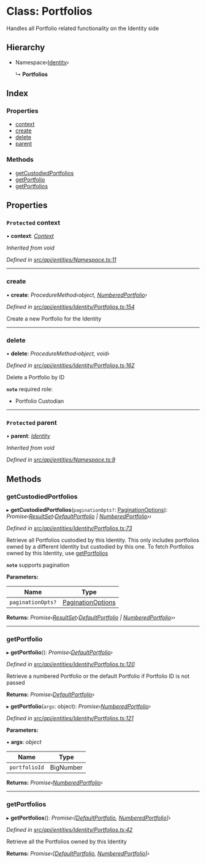 # Class: Portfolios

Handles all Portfolio related functionality on the Identity side

## Hierarchy

* Namespace‹[Identity](identity.md)›

  ↳ **Portfolios**

## Index

### Properties

* [context](portfolios.md#protected-context)
* [create](portfolios.md#create)
* [delete](portfolios.md#delete)
* [parent](portfolios.md#protected-parent)

### Methods

* [getCustodiedPortfolios](portfolios.md#getcustodiedportfolios)
* [getPortfolio](portfolios.md#getportfolio)
* [getPortfolios](portfolios.md#getportfolios)

## Properties

### `Protected` context

• **context**: *[Context](context.md)*

*Inherited from void*

*Defined in [src/api/entities/Namespace.ts:11](https://github.com/PolymathNetwork/polymesh-sdk/blob/c77f6a3e/src/api/entities/Namespace.ts#L11)*

___

###  create

• **create**: *ProcedureMethod‹object, [NumberedPortfolio](numberedportfolio.md)›*

*Defined in [src/api/entities/Identity/Portfolios.ts:154](https://github.com/PolymathNetwork/polymesh-sdk/blob/c77f6a3e/src/api/entities/Identity/Portfolios.ts#L154)*

Create a new Portfolio for the Identity

___

###  delete

• **delete**: *ProcedureMethod‹object, void›*

*Defined in [src/api/entities/Identity/Portfolios.ts:162](https://github.com/PolymathNetwork/polymesh-sdk/blob/c77f6a3e/src/api/entities/Identity/Portfolios.ts#L162)*

Delete a Portfolio by ID

**`note`** required role:
  - Portfolio Custodian

___

### `Protected` parent

• **parent**: *[Identity](identity.md)*

*Inherited from void*

*Defined in [src/api/entities/Namespace.ts:9](https://github.com/PolymathNetwork/polymesh-sdk/blob/c77f6a3e/src/api/entities/Namespace.ts#L9)*

## Methods

###  getCustodiedPortfolios

▸ **getCustodiedPortfolios**(`paginationOpts?`: [PaginationOptions](../interfaces/paginationoptions.md)): *Promise‹[ResultSet](../interfaces/resultset.md)‹[DefaultPortfolio](defaultportfolio.md) | [NumberedPortfolio](numberedportfolio.md)››*

*Defined in [src/api/entities/Identity/Portfolios.ts:73](https://github.com/PolymathNetwork/polymesh-sdk/blob/c77f6a3e/src/api/entities/Identity/Portfolios.ts#L73)*

Retrieve all Portfolios custodied by this Identity.
  This only includes portfolios owned by a different Identity but custodied by this one.
  To fetch Portfolios owned by this Identity, use [getPortfolios](portfolios.md#getportfolios)

**`note`** supports pagination

**Parameters:**

Name | Type |
------ | ------ |
`paginationOpts?` | [PaginationOptions](../interfaces/paginationoptions.md) |

**Returns:** *Promise‹[ResultSet](../interfaces/resultset.md)‹[DefaultPortfolio](defaultportfolio.md) | [NumberedPortfolio](numberedportfolio.md)››*

___

###  getPortfolio

▸ **getPortfolio**(): *Promise‹[DefaultPortfolio](defaultportfolio.md)›*

*Defined in [src/api/entities/Identity/Portfolios.ts:120](https://github.com/PolymathNetwork/polymesh-sdk/blob/c77f6a3e/src/api/entities/Identity/Portfolios.ts#L120)*

Retrieve a numbered Portfolio or the default Portfolio if Portfolio ID is not passed

**Returns:** *Promise‹[DefaultPortfolio](defaultportfolio.md)›*

▸ **getPortfolio**(`args`: object): *Promise‹[NumberedPortfolio](numberedportfolio.md)›*

*Defined in [src/api/entities/Identity/Portfolios.ts:121](https://github.com/PolymathNetwork/polymesh-sdk/blob/c77f6a3e/src/api/entities/Identity/Portfolios.ts#L121)*

**Parameters:**

▪ **args**: *object*

Name | Type |
------ | ------ |
`portfolioId` | BigNumber |

**Returns:** *Promise‹[NumberedPortfolio](numberedportfolio.md)›*

___

###  getPortfolios

▸ **getPortfolios**(): *Promise‹[[DefaultPortfolio](defaultportfolio.md), [NumberedPortfolio](numberedportfolio.md)]›*

*Defined in [src/api/entities/Identity/Portfolios.ts:42](https://github.com/PolymathNetwork/polymesh-sdk/blob/c77f6a3e/src/api/entities/Identity/Portfolios.ts#L42)*

Retrieve all the Portfolios owned by this Identity

**Returns:** *Promise‹[[DefaultPortfolio](defaultportfolio.md), [NumberedPortfolio](numberedportfolio.md)]›*
